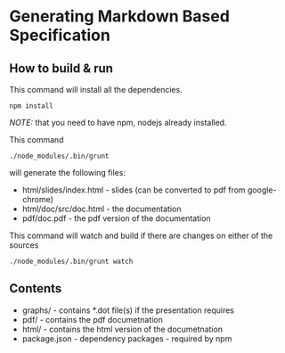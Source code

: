 
# Generating Markdown Based Specification

## How to build & run

This command will install all the dependencies.

```
npm install
```

*NOTE:* that you need to have npm, nodejs already installed.

This command

```
./node_modules/.bin/grunt
```

will generate the following files:

- html/slides/index.html - slides (can be converted to pdf from
  google-chrome)
- html/doc/src/doc.html - the documentation
- pdf/doc.pdf - the pdf version of the documentation

This command will watch and build if there are changes on either of the sources

```
./node_modules/.bin/grunt watch
```

## Contents

- graphs/ - contains *.dot file(s) if the presentation requires
- pdf/ - contains the pdf documetnation
- html/ - contains the html version of the documetnation
- package.json - dependency packages - required by npm

